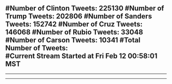 #Number of Clinton Tweets: 225130
#Number of Trump Tweets: 202806
#Number of Sanders Tweets: 152742
#Number of Cruz Tweets: 146068
#Number of Rubio Tweets: 33048
#Number of Carson Tweets: 10341
#Total Number of Tweets:  
#Current Stream Started at Fri Feb 12 00:58:01 MST
---
---
---
